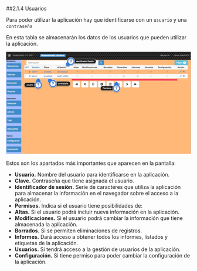 ##2.1.4 Usuarios

Para poder utilizar la aplicación hay que identificarse con un <code>usuario</code> y una <code>contraseña</code>

En esta tabla se almacenarán los datos de los usuarios que pueden utilizar la aplicación.

![usuarios](img/usuarios.png)

Estos son los apartados más importantes que aparecen en la pantalla:

* __Usuario.__ Nombre del usuario para identificarse en la aplicación.
* __Clave.__ Contraseña que tiene asignada el usuario.
* __Identificador de sesión.__ Serie de caracteres que utiliza la aplicación para almacenar la información en el navegador sobre el acceso a la aplicación.
* __Permisos.__ Indica si el usuario tiene posibilidades de:
 * __Altas.__ Si el usuario podrá incluir nueva información en la aplicación.
 * __Modificaciones.__ Si el usuario podrá cambiar la información que tiene almacenada la aplicación.
 * __Borrados.__ Si se permiten eliminaciones de registros.
 * __Informes.__ Dará acceso a obtener todos los informes, listados y etiquetas de la aplicación.
 * __Usuarios.__ Si tendrá acceso a la gestión de  usuarios de la aplicación.
 * __Configuración.__ Si tiene permiso para poder cambiar la configuración de la aplicación.


